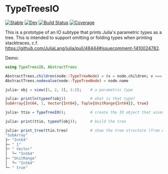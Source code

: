 # TypeTreesIO

[![Stable](https://img.shields.io/badge/docs-stable-blue.svg)](https://timholy.github.io/TypeTreesIO.jl/stable/)
[![Dev](https://img.shields.io/badge/docs-dev-blue.svg)](https://timholy.github.io/TypeTreesIO.jl/dev/)
[![Build Status](https://github.com/timholy/TypeTreesIO.jl/actions/workflows/CI.yml/badge.svg?branch=main)](https://github.com/timholy/TypeTreesIO.jl/actions/workflows/CI.yml?query=branch%3Amain)
[![Coverage](https://codecov.io/gh/timholy/TypeTreesIO.jl/branch/main/graph/badge.svg)](https://codecov.io/gh/timholy/TypeTreesIO.jl)

This is a prototype of an IO subtype that prints Julia's parametric types as a tree.
This is intended to support omitting or folding types when printing stacktraces,
c.f. https://github.com/JuliaLang/julia/pull/48444#issuecomment-1410024782.

Demo:

```julia
using TypeTreesIO, AbstractTrees

AbstractTrees.children(node::TypeTreeNode) = (v = node.children; v === nothing ? () : v)
AbstractTrees.nodevalue(node::TypeTreeNode) = node.name

julia> obj = view([1, 2, 3], 1:2);    # a parametric type

julia> println(typeof(obj))           # what is that type?
SubArray{Int64, 1, Vector{Int64}, Tuple{UnitRange{Int64}}, true}

julia> ttio = TypeTreeIO();           # create the IO object that assembles a tree-of-strings structure

julia> print(ttio, typeof(obj));      # build the tree

julia> print_tree(ttio.tree)          # show the tree structure (from AbstractTrees)
"SubArray"
├─ "Int64"
├─ " 1"
├─ " Vector"
│  └─ "Int64"
├─ "UnitRange"
│  └─ "Int64"
└─ " true"
```
